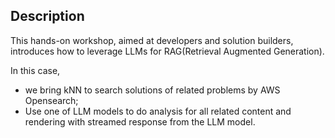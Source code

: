 
## Description
This hands-on workshop, aimed at developers and solution builders, introduces how to leverage LLMs for RAG(Retrieval Augmented Generation).

In this case,
* we bring kNN to search solutions of related problems by AWS Opensearch;
* Use one of LLM models to do analysis for all related content and rendering with streamed response from the LLM model.
